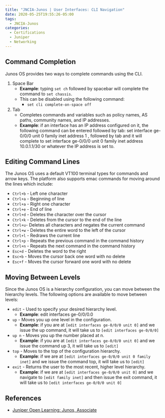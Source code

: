 ```yaml
---
title: "JNCIA-Junos | User Interfaces: CLI Navigation"
date: 2020-05-25T19:55:26-05:00
tags:
  - JNCIA-Junos
categories:
  - Certifications
  - Juniper
  - Networking
---
```

## Command Completion

Junos OS provides two ways to complete commands using the CLI.

  1. Space Bar
     * **Example**: typing `set ch` followed by spacebar will complete the command to `set chassis`.
     * This can be disabled using the following command:
       * `set cli complete-on-space off`
  1. Tab
     * Completes commands and variables such as policy names, AS paths, community names, and IP addresses.
     * **Example**: if an interface has an IP address configured on it, the following command can be entered followed by tab: set interface ge-0/0/0 unit 0 family inet address 1 , followed by tab and it will complete to set interface ge-0/0/0 unit 0 family inet address 10.0.1.1/30 or whatever the IP address is set to.

## Editing Command Lines

The Junos OS uses a default VT100 terminal types for commands and arrow keys. The platform also supports emac commands for moving around the lines which include:

* `Ctrl+b` - Left one character
* `Ctrl+a` - Beginning of line
* `Ctrl+a` - Right one character
* `Ctrl+e` - End of line
* `Ctrl+d` - Deletes the character over the cursor
* `Ctrl+k` - Deletes from the cursor to the end of the line
* `Ctrl+u`- Deletes all characters and negates the current command
* `Ctrl+w` - Deletes the entire word to the left of the cursor
* `Ctrl+l` - Redraws the current line
* `Ctrl+p` - Repeats the previous command in the command history
* `Ctrl+n` - Repeats the next command in the command history
* `Esc+d` - Deletes the word to the right
* `Esc+b` - Moves the cursor back one word with no delete
* `Esc+f` - Moves the cursor forward one word with no delete

## Moving Between Levels

Since the Junos OS is a hierarchy configuration, you can move between the hierarchy levels. The following options are available to move between levels:

* `edit` - Used to specify your desired hierarchy level.
  * **Example**: edit interfaces ge-0/0/0.0
* `up` - Moves you up one level in the configuration.
  * **Example**: if you are at `[edit interfaces ge-0/0/0 unit 0]` and we issue the up command, it will take us to `[edit interfaces ge-0/0/0]`
* `up n` - Moves you up the number placed at n.
  * **Example**: if you are at `[edit interfaces ge-0/0/0 unit 0]` and we issue the command up 3, it will take us to `[edit]`
* `top` - Moves to the top of the configuration hierarchy.
  * **Example**: if we are at `[edit interfaces ge-0/0/0 unit 0 family inet]` and we issue the command top, it will take us to `[edit]`
* `exit` - Returns the user to the most recent, higher level hierarchy.
  * **Example**: if we are at `[edit interfaces ge-0/0/0 unit 0]` and we navigate to `[edit family inet]` and then issue the exit command, it will take us to `[edit interfaces ge-0/0/0 unit 0]`

## References

* [Juniper Open Learning: Junos, Associate](https://cloud.contentraven.com/junosgenius/learningpath-detail/1004/3/0/1)
